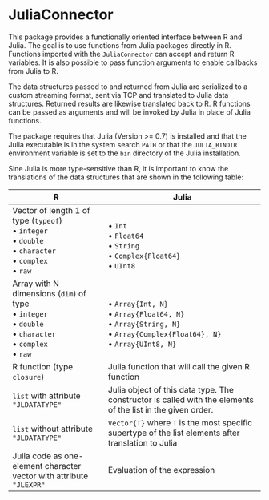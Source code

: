 # JuliaConnector

This package provides a functionally oriented interface between R and Julia.
The goal is to use functions from Julia packages directly in R.
Functions imported with the `JuliaConnector` can accept and return R variables.
It is also possible to pass function arguments to enable callbacks from Julia to R.

The data structures passed to and returned from Julia are serialized to a custom streaming format, sent via TCP and translated to Julia data structures. Returned results are likewise translated back to R. R functions can be passed as arguments and will be invoked by Julia in place of Julia functions.

The package requires that Julia (Version >= 0.7) is installed and that the Julia executable is in the system search `PATH` or that the `JULIA_BINDIR` environment variable is set to the `bin` directory of the Julia installation.

Sine Julia is more type-sensitive than R, it is important to know the translations of the data structures that are shown in the following table:

| R                                  | Julia |
|------------------------------------|-------|
| Vector of length 1 of type (`typeof`)<br />&bull; `integer`<br />&bull; `double` <br />&bull; `character` <br />&bull; `complex` <br />&bull; `raw`| <br />&bull; `Int` <br />&bull; `Float64` <br />&bull; `String` <br />&bull; `Complex{Float64}`<br />&bull; `UInt8` |
| Array with N dimensions (`dim`) of type <br />&bull; `integer`<br />&bull; `double` <br />&bull; `character` <br />&bull; `complex` <br />&bull; `raw`| <br />&bull; `Array{Int, N}` <br />&bull; `Array{Float64, N}` <br />&bull; `Array{String, N}` <br />&bull; `Array{Complex{Float64}, N}`<br />&bull; `Array{UInt8, N}` |
| R function (type `closure`) | Julia function that will call the given R function |
| `list` with attribute `"JLDATATYPE"` | Julia object of this data type. The constructor is called with the elements of the list in the given order. |
| `list` without attribute `"JLDATATYPE"` | `Vector{T}` where `T` is the most specific supertype of the list elements after translation to Julia |
| Julia code as one-element character vector with attribute `"JLEXPR"` | Evaluation of the expression |
